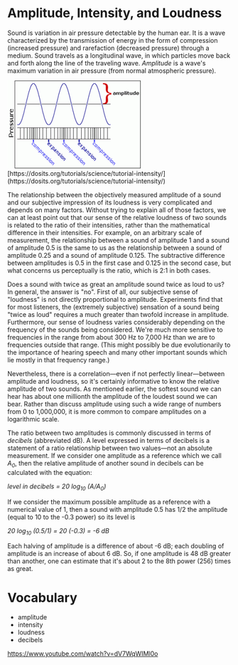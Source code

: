 Amplitude, Intensity, and Loudness
==================================

Sound is variation in air pressure detectable by the human ear. It is a wave characterized by the transmission of energy in the form of compression (increased pressure) and rarefaction (decreased pressure) through a medium. Sound travels as a longitudinal wave, in which particles move back and forth along the line of the traveling wave. *Amplitude* is a wave's maximum variation in air pressure (from normal atmospheric pressure).

<img src="3.amplitudepic.png">
[https://dosits.org/tutorials/science/tutorial-intensity/](https://dosits.org/tutorials/science/tutorial-intensity/)  

The relationship between the objectively measured amplitude of a sound and our subjective impression of its loudness is very complicated and depends on many factors. Without trying to explain all of those factors, we can at least point out that our sense of the relative loudness of two sounds is related to the ratio of their intensities, rather than the mathematical difference in their intensities. For example, on an arbitrary scale of measurement, the relationship between a sound of amplitude 1 and a sound of amplitude 0.5 is the same to us as the relationship between a sound of amplitude 0.25 and a sound of amplitude 0.125. The subtractive difference between amplitudes is 0.5 in the first case and 0.125 in the second case, but what concerns us perceptually is the ratio, which is 2:1 in both cases.

Does a sound with twice as great an amplitude sound twice as loud to us? In general, the answer is "no". First of all, our subjective sense of "loudness" is not directly proportional to amplitude. Experiments find that for most listeners, the (extremely subjective) sensation of a sound being "twice as loud" requires a much greater than twofold increase in amplitude. Furthermore, our sense of loudness varies considerably depending on the frequency of the sounds being considered. We're much more sensitive to frequencies in the range from about 300 Hz to 7,000 Hz than we are to frequencies outside that range. (This might possibly be due evolutionarily to the importance of hearing speech and many other important sounds which lie mostly in that frequency range.)

Nevertheless, there is a correlation—even if not perfectly linear—between amplitude and loudness, so it's certainly informative to know the relative amplitude of two sounds. As mentioned earlier, the softest sound we can hear has about one millionth the amplitude of the loudest sound we can bear. Rather than discuss amplitude using such a wide range of numbers from 0 to 1,000,000, it is more common to compare amplitudes on a logarithmic scale.

The ratio between two amplitudes is commonly discussed in terms of *decibels* (abbreviated dB). A level expressed in terms of decibels is a statement of a ratio relationship between two values—not an absolute measurement. If we consider one amplitude as a reference which we call *A<sub>0</sub>*, then the relative amplitude of another sound in decibels can be calculated with the equation:

*level in decibels = 20 log<sub>10</sub> (A/A<sub>0</sub>)*

If we consider the maximum possible amplitude as a reference with a numerical value of 1, then a sound with amplitude 0.5 has 1/2 the amplitude (equal to 10 to the -0.3 power) so its level is

*20 log<sub>10</sub> (0.5/1) = 20 (-0.3) = -6 dB*

Each halving of amplitude is a difference of about -6 dB; each doubling of amplitude is an increase of about 6 dB. So, if one amplitude is 48 dB greater than another, one can estimate that it's about 2 to the 8th power (256) times as great.






Vocabulary
==========
- amplitude
- intensity
- loudness
- decibels


https://www.youtube.com/watch?v=dV7WqWIMl0o
